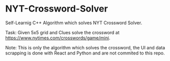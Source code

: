 # NYT-Crossword-Solver
Self-Learnig C++ Algorithm which solves NYT Crossword Solver.

Task: Given 5x5 grid and Clues solve the crossword at https://www.nytimes.com/crosswords/game/mini. 

Note: This is only the algorithm which solves the crossword, the UI and data scrapping is done with React and Python and are not commited to this repo.
